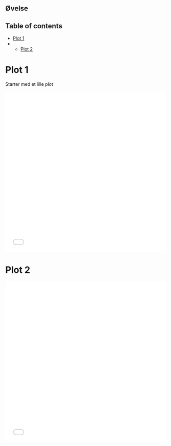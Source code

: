 ## Øvelse 



## Table of contents

- [Plot 1](#plot1)
- - [Plot 2](#plot1)


# Plot 1




Starter med et lille plot 

<iframe src="flowers.html" sandbox="allow-same-origin allow-scripts" width="100%" height="500" scrolling="no" seamless="seamless" frameborder="0"> </iframe>


# Plot 2


<iframe src="hejminven123.html" sandbox="allow-same-origin allow-scripts" width="100%" height="500" scrolling="no" seamless="seamless" frameborder="0"> </iframe>


